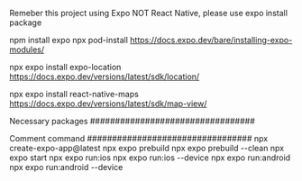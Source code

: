 Remeber this project using Expo NOT React Native, please use expo install package

npm install expo
npx pod-install
https://docs.expo.dev/bare/installing-expo-modules/

npx expo install expo-location
https://docs.expo.dev/versions/latest/sdk/location/

npx expo install react-native-maps
https://docs.expo.dev/versions/latest/sdk/map-view/



Necessary packages #################################


Comment command #################################
npx create-expo-app@latest
npx expo prebuild
npx expo prebuild --clean
npx expo start
npx expo run:ios
npx expo run:ios --device
npx expo run:android
npx expo run:android --device